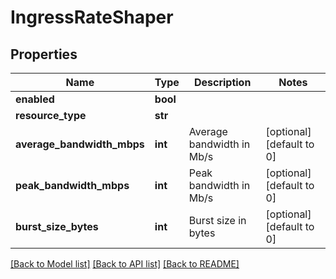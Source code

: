 # IngressRateShaper

## Properties
Name | Type | Description | Notes
------------ | ------------- | ------------- | -------------
**enabled** | **bool** |  | 
**resource_type** | **str** |  | 
**average_bandwidth_mbps** | **int** | Average bandwidth in Mb/s | [optional] [default to 0]
**peak_bandwidth_mbps** | **int** | Peak bandwidth in Mb/s | [optional] [default to 0]
**burst_size_bytes** | **int** | Burst size in bytes | [optional] [default to 0]

[[Back to Model list]](../README.md#documentation-for-models) [[Back to API list]](../README.md#documentation-for-api-endpoints) [[Back to README]](../README.md)

